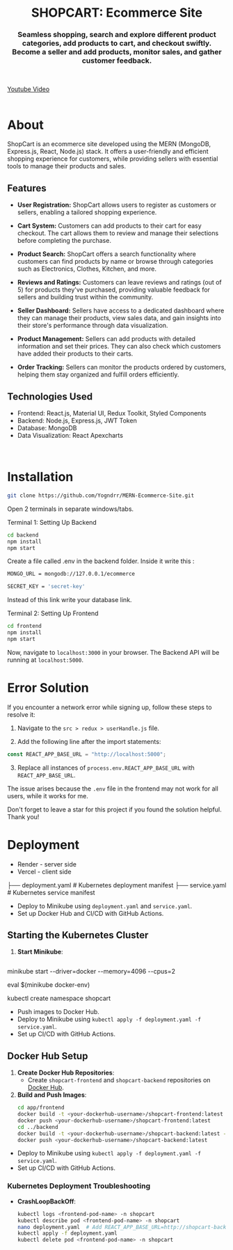 <h1 align="center">
    SHOPCART: Ecommerce Site
</h1>

<h3 align="center">
Seamless shopping, search and explore different product categories, add products to cart, and checkout swiftly. <br>
Become a seller and add products, monitor sales, and gather customer feedback.
</h3>

<br>

[Youtube Video](https://youtu.be/i_z0HYk3IuQ?si=S04-IBq7Ny8k0FYC)
<br><br>


# About

ShopCart is an ecommerce site developed using the MERN (MongoDB, Express.js, React, Node.js) stack. It offers a user-friendly and efficient shopping experience for customers, while providing sellers with essential tools to manage their products and sales.

## Features

- **User Registration:** ShopCart allows users to register as customers or sellers, enabling a tailored shopping experience.

- **Cart System:** Customers can add products to their cart for easy checkout. The cart allows them to review and manage their selections before completing the purchase.

- **Product Search:** ShopCart offers a search functionality where customers can find products by name or browse through categories such as Electronics, Clothes, Kitchen, and more.

- **Reviews and Ratings:** Customers can leave reviews and ratings (out of 5) for products they've purchased, providing valuable feedback for sellers and building trust within the community.

- **Seller Dashboard:** Sellers have access to a dedicated dashboard where they can manage their products, view sales data, and gain insights into their store's performance through data visualization.

- **Product Management:** Sellers can add products with detailed information and set their prices. They can also check which customers have added their products to their carts.

- **Order Tracking:** Sellers can monitor the products ordered by customers, helping them stay organized and fulfill orders efficiently.

## Technologies Used

- Frontend: React.js, Material UI, Redux Toolkit, Styled Components
- Backend: Node.js, Express.js, JWT Token
- Database: MongoDB
- Data Visualization: React Apexcharts

<br>

# Installation

```sh
git clone https://github.com/Yogndrr/MERN-Ecommerce-Site.git
```
Open 2 terminals in separate windows/tabs.

Terminal 1: Setting Up Backend 
```sh
cd backend
npm install
npm start
```

Create a file called .env in the backend folder.
Inside it write this :

```sh
MONGO_URL = mongodb://127.0.0.1/ecommerce

SECRET_KEY = 'secret-key'
```
Instead of this link write your database link.

Terminal 2: Setting Up Frontend
```sh
cd frontend
npm install
npm start
```
Now, navigate to `localhost:3000` in your browser. 
The Backend API will be running at `localhost:5000`.
<br>

# Error Solution

If you encounter a network error while signing up, follow these steps to resolve it:

1. Navigate to the `src > redux > userHandle.js` file.

2. Add the following line after the import statements:

```javascript
const REACT_APP_BASE_URL = "http://localhost:5000";
```

3. Replace all instances of `process.env.REACT_APP_BASE_URL` with `REACT_APP_BASE_URL`.

The issue arises because the `.env` file in the frontend may not work for all users, while it works for me.


Don't forget to leave a star for this project if you found the solution helpful. Thank you!

# Deployment
* Render - server side
* Vercel - client side

├── deployment.yaml       # Kubernetes deployment manifest
├── service.yaml          # Kubernetes service manifest

- Deploy to Minikube using `deployment.yaml` and `service.yaml`.
- Set up Docker Hub and CI/CD with GitHub Actions.


## Starting the Kubernetes Cluster
1. **Start Minikube**:
   ```bash
minikube start --driver=docker --memory=4096 --cpus=2


eval $(minikube docker-env)

kubectl create namespace shopcart

- Push images to Docker Hub.
- Deploy to Minikube using `kubectl apply -f deployment.yaml -f service.yaml`.
- Set up CI/CD with GitHub Actions.

## Docker Hub Setup
1. **Create Docker Hub Repositories**:
   - Create `shopcart-frontend` and `shopcart-backend` repositories on [Docker Hub](https://hub.docker.com).
2. **Build and Push Images**:
   ```bash
   cd app/frontend
   docker build -t <your-dockerhub-username>/shopcart-frontend:latest --platform linux/arm64 .
   docker push <your-dockerhub-username>/shopcart-frontend:latest
   cd ../backend
   docker build -t <your-dockerhub-username>/shopcart-backend:latest --platform linux/arm64 .
   docker push <your-dockerhub-username>/shopcart-backend:latest

- Deploy to Minikube using `kubectl apply -f deployment.yaml -f service.yaml`.
- Set up CI/CD with GitHub Actions.


### Kubernetes Deployment Troubleshooting
- **CrashLoopBackOff**:
  ```bash
  kubectl logs <frontend-pod-name> -n shopcart
  kubectl describe pod <frontend-pod-name> -n shopcart
  nano deployment.yaml  # Add REACT_APP_BASE_URL=http://shopcart-backend-service:5000
  kubectl apply -f deployment.yaml
  kubectl delete pod <frontend-pod-name> -n shopcart